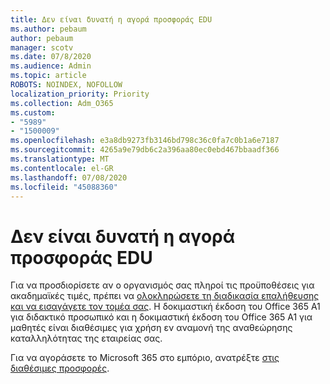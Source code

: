 ```yaml
---
title: Δεν είναι δυνατή η αγορά προσφοράς EDU
ms.author: pebaum
author: pebaum
manager: scotv
ms.date: 07/8/2020
ms.audience: Admin
ms.topic: article
ROBOTS: NOINDEX, NOFOLLOW
localization_priority: Priority
ms.collection: Adm_O365
ms.custom:
- "5989"
- "1500009"
ms.openlocfilehash: e3a8db9273fb3146bd798c36c0fa7c0b1a6e7187
ms.sourcegitcommit: 4265a9e79db6c2a396aa80ec0ebd467bbaadf366
ms.translationtype: MT
ms.contentlocale: el-GR
ms.lasthandoff: 07/08/2020
ms.locfileid: "45088360"
---
```

# <a name="unable-to-purchase-edu-offer"></a>Δεν είναι δυνατή η αγορά προσφοράς EDU

Για να προσδιορίσετε αν ο οργανισμός σας πληροί τις προϋποθέσεις για ακαδημαϊκές τιμές, πρέπει να [ολοκληρώσετε τη διαδικασία επαλήθευσης και να εισαγάγετε τον τομέα σας](https://portal.office.com/Adminportal/Home#/Domains/SOWizard). Η δοκιμαστική έκδοση του Office 365 A1 για διδακτικό προσωπικό και η δοκιμαστική έκδοση του Office 365 A1 για μαθητές είναι διαθέσιμες για χρήση εν αναμονή της αναθεώρησης καταλληλότητας της εταιρείας σας.

Για να αγοράσετε το Microsoft 365 στο εμπόριο, ανατρέξτε [στις διαθέσιμες προσφορές](https://go.microsoft.com/fwlink/p/?linkid=868433).